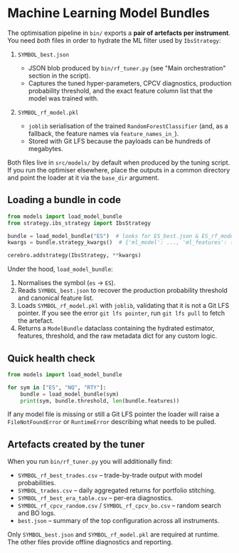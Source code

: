 # Machine Learning Model Bundles

The optimisation pipeline in `bin/` exports a **pair of artefacts per instrument**.
You need *both* files in order to hydrate the ML filter used by `IbsStrategy`:

1. `SYMBOL_best.json`
   - JSON blob produced by `bin/rf_tuner.py` (see "Main orchestration" section in the
     script).
   - Captures the tuned hyper-parameters, CPCV diagnostics, production
     probability threshold, and the exact feature column list that the model was
     trained with.

2. `SYMBOL_rf_model.pkl`
   - `joblib` serialisation of the trained `RandomForestClassifier` (and, as a
     fallback, the feature names via `feature_names_in_`).
   - Stored with Git LFS because the payloads can be hundreds of megabytes.

Both files live in `src/models/` by default when produced by the tuning script.
If you run the optimiser elsewhere, place the outputs in a common directory and
point the loader at it via the `base_dir` argument.

## Loading a bundle in code

```python
from models import load_model_bundle
from strategy.ibs_strategy import IbsStrategy

bundle = load_model_bundle("ES")  # looks for ES_best.json & ES_rf_model.pkl
kwargs = bundle.strategy_kwargs()  # {'ml_model': ..., 'ml_features': (...,), 'ml_threshold': 0.62}

cerebro.addstrategy(IbsStrategy, **kwargs)
```

Under the hood, `load_model_bundle`:

1. Normalises the symbol (`es` → `ES`).
2. Reads `SYMBOL_best.json` to recover the production probability threshold and
   canonical feature list.
3. Loads `SYMBOL_rf_model.pkl` with `joblib`, validating that it is not a Git LFS
   pointer. If you see the error `git lfs pointer`, run `git lfs pull` to fetch
   the artefact.
4. Returns a `ModelBundle` dataclass containing the hydrated estimator,
   features, threshold, and the raw metadata dict for any custom logic.

## Quick health check

```python
from models import load_model_bundle

for sym in ["ES", "NQ", "RTY"]:
    bundle = load_model_bundle(sym)
    print(sym, bundle.threshold, len(bundle.features))
```

If any model file is missing or still a Git LFS pointer the loader will raise a
`FileNotFoundError` or `RuntimeError` describing what needs to be pulled.

## Artefacts created by the tuner

When you run `bin/rf_tuner.py` you will additionally find:

- `SYMBOL_rf_best_trades.csv` – trade-by-trade output with model probabilities.
- `SYMBOL_trades.csv` – daily aggregated returns for portfolio stitching.
- `SYMBOL_rf_best_era_table.csv` – per-era diagnostics.
- `SYMBOL_rf_cpcv_random.csv` / `SYMBOL_rf_cpcv_bo.csv` – random search and BO logs.
- `best.json` – summary of the top configuration across all instruments.

Only `SYMBOL_best.json` and `SYMBOL_rf_model.pkl` are required at runtime. The
other files provide offline diagnostics and reporting.
